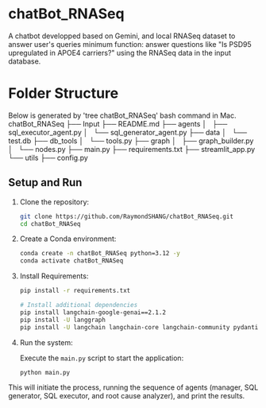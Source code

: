 # chatBot_RNASeq
A chatbot developped based on Gemini, and local RNASeq dataset to answer user's queries
minimum function: answer questions like "Is PSD95 upregulated in APOE4 carriers?" using the RNASeq data in the input database.

# Folder Structure
Below is generated by 'tree chatBot_RNASeq' bash command in Mac.
chatBot_RNASeq
├── Input
├── README.md
├── agents
│   ├── sql_executor_agent.py
│   └── sql_generator_agent.py
├── data
│   └── test.db
├── db_tools
│   └── tools.py
├── graph
│   ├── graph_builder.py
│   └── nodes.py
├── main.py
├── requirements.txt
├── streamlit_app.py
└── utils
    ├── config.py


## Setup and Run
1. Clone the repository:

   ```bash
   git clone https://github.com/RaymondSHANG/chatBot_RNASeq.git
   cd chatBot_RNASeq
   ```

2. Create a Conda environment:

   ```bash
   conda create -n chatBot_RNASeq python=3.12 -y
   conda activate chatBot_RNASeq
   ```

3. Install Requirements:

   ```bash
   pip install -r requirements.txt

   # Install additional dependencies
   pip install langchain-google-genai==2.1.2
   pip install -U langgraph
   pip install -U langchain langchain-core langchain-community pydantic
   ```

4. Run the system:

   Execute the `main.py` script to start the application:

   ```bash
   python main.py
   ```

This will initiate the process, running the sequence of agents (manager, SQL generator, SQL executor, and root cause analyzer), and print the results.


